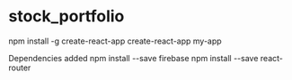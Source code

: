 # stock_portfolio

npm install -g create-react-app
create-react-app my-app

Dependencies added 
npm install --save firebase
npm install --save react-router
